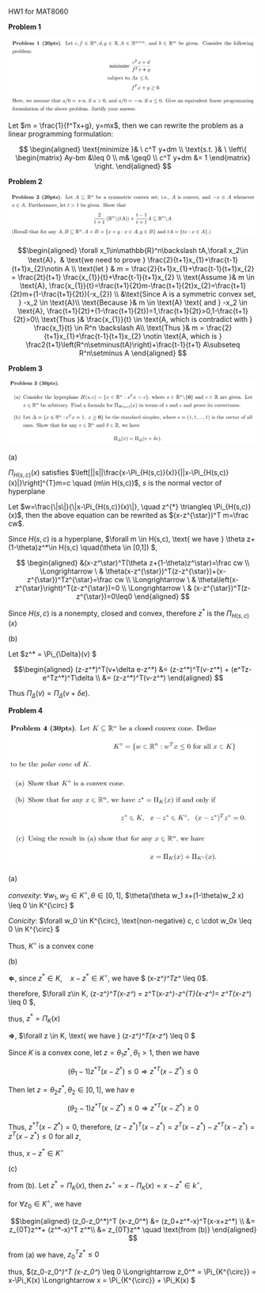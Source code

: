 
<div class = 'centerwords'>

HW1 for MAT8060

</div>

**Problem 1**

<div align='center'>

![](../../image/20231011CV1.png)
</div>


Let $m = \frac{1}{f^Tx+g}, y=mx$, then we can rewrite the problem as a linear programming formulation:

$$
\begin{aligned}
\text{minimize }& \ c^T y+dm \\
\text{s.t. }& \ 
\left\{
\begin{matrix}
    Ay-bm &\leq 0 \\
    m& \geq0 \\
    c^T y+dm &= 1
\end{matrix}
\right.
\end{aligned}
$$




**Problem 2**

<div align='center'>

![](../../image/20231011CV2.png)
</div>

$$\begin{aligned}
\forall x_1\in\mathbb{R}^n\backslash tA,\forall x_2\in \text{A}，& \text{we need to prove }  \frac{2}{t+1}x_{1}+\frac{t-1}{t+1}x_{2}\notin A \\
\text{let } & m = \frac{2}{t+1}x_{1}+\frac{t-1}{t+1}x_{2} = \frac{2t}{t+1} \frac{x_{1}}{t}+\frac{t-1}{t+1}x_{2} \\
\text{Assume }& m \in \text{A}, \frac{x_{1}}{t}=\frac{t+1}{2t}m-\frac{t+1}{2t}x_{2}=\frac{t+1}{2t}m+(1-\frac{t+1}{2t})(-x_{2}) \\
&\text{Since A is a symmetric convex set, } -x_2 \in \text{A}\\
\text{Because }& m \in \text{A} \text{ and } -x_2 \in \text{A}, \frac{t+1}{2t}+(1-\frac{t+1}{2t})=1,\frac{t+1}{2t}>0,1-\frac{t+1}{2t}>0\\
\text{Thus }&  \frac{x_{1}}{t} \in \text{A, which is contradict with } \frac{x_1}{t} \in R^n \backslash A\\
\text{Thus }& m = \frac{2}{t+1}x_{1}+\frac{t-1}{t+1}x_{2} \notin \text{A, which is } \frac2{t+1}\left(R^n\setminus(tA)\right)+\frac{t-1}{t+1} A\subseteq R^n\setminus A
\end{aligned}
$$



**Problem 3**

<div align='center'>

![](../../image/20231011CV3.png)
</div>

(a)

$\Pi_{H(s,c)}(x)$ satisfies $\left[||s||\frac{x-\Pi_{H(s,c)}(x)}{||x-\Pi_{H(s,c)}(x)|}\right]^{T}m=c \quad (m\in H(s,c))$, $s$ is the normal vector of hyperplane

Let $w=\frac{\|s\|}{\|x-\Pi_{H(s,c)}(x)\|}, \quad z^{*} \triangleq \Pi_{H(s,c)}(x)$, then the above equation can be rewrited as $(x-z^{\star})^T m=\frac cw$.

Since $H(s,c)$ is a hyperplane, $\forall m \in H(s,c), \text{ we have } \theta z+(1-\theta)z^*\in  H(s,c) \quad(\theta \in [0,1]) $,

$$
\begin{aligned}
&(x-z^\star)^T(\theta z+(1-\theta)z^\star)=\frac cw \\
\Longrightarrow \ & \theta(x-z^{\star})^T(z-z^{\star})+(x-z^{\star})^Tz^{\star}=\frac cw \\
\Longrightarrow \ & \theta\left(x-z^{\star}\right)^T(z-z^{\star})=0 \\
\Longrightarrow \  & (x-z^{\star})^T(z-z^{\star})=0\leq0
\end{aligned}
$$

Since $H(s,c)$ is a nonempty, closed and convex, therefore $z^* \text{ is the } \Pi_{H(s,c)}(x)$



(b) 

Let $z^* = \Pi_{\Delta}(v) $

$$\begin{aligned}
(z-z^*)^T(v+\delta e-z^*) &=  (z-z^*)^T(v-z^*) + (e^Tz-e^Tz^*)^T\delta \\
&= (z-z^*)^T(v-z^*)
\end{aligned}
$$

Thus $\Pi_\Delta(v)=\Pi_\Delta(v+\delta e).$

**Problem 4**

<div align='center'>

![](../../image/20231011CV4.png)
</div>

(a)

*convexity*: $\forall w_1,w_2 \in K^{\circ} , \theta \in [0,1]$, $\theta(\theta w_1 x+(1-\theta)w_2 x) \leq 0 \in K^{\circ} $

*Conicity*: $\forall w_0 \in K^{\circ}, \text{non-negative} c, c \cdot w_0x \leq 0 \in K^{\circ} $

Thus, $K^{\circ}$ is a convex cone

(b)

**$\Longleftarrow$**, since $z^*\in K,\quad x-z^*\in K^\circ$, we have $ (x-z^*)^Tz^* \leq 0$.

therefore, $\forall z\in K, (z-z^*)^T(x-z^*) = z^T(x-z^*)-z^{*T}(x-z^*)= z^T(x-z^*) \leq 0 $,

thus, $z^*=\Pi_K(x)$

**$\Longrightarrow$**, $\forall z \in K, \text{ we have } (z-z^*)^T(x-z^*) \leq 0 $

Since $K$ is a convex cone, let $z = \theta_1 z^*, \theta_1 > 1$, then we have 

$$
(\theta_1 -1)z^{*T}(x-Z^*) \leq 0 \Longrightarrow z^{*T}(x-Z^*) \leq 0
$$

Then let $z=\theta_2 z^*, \theta_2 \in [0,1]$, we hav e

$$
(\theta_2 -1)z^{*T}(x-Z^*) \leq 0 \Longrightarrow z^{*T}(x-Z^*) \geq 0
$$

Thus, $z^{*T}(x-Z^*) = 0$, therefore, $(z-z^*)^T(x-z^*) = z^T(x-z^*)-z^{*T}(x-z^*)= z^T(x-z^*) \leq 0 \text{ for all } z$,

thus, $x-z^*\in K^{\circ}$


(c)

from (b). Let $z^* = \Pi_K(x)$, then $z_*^{\circ} = x - \Pi_K(x) = x - z^* \in k^{\circ}$, 

for $\forall z_0 \in K^{\circ}$, we have

$$\begin{aligned}
(z_0-z_0^*)^T (x-z_0^*) &= (z_0+z^*-x)^T(x-x+z^*) \\
&= z_{0T}z^*+ (z^*-x)^T z^*\\
&= z_{0T}z^* \quad \text{from (b)}
\end{aligned}
$$

from (a) we have, $z_0^T z^* \leq 0$

thus, $(z_0-z_0^*)^T (x-z_0^*) \leq 0 \Longrightarrow z_0^* = \Pi_{K^{\circ}} = x-\Pi_K(x)  \Longrightarrow x = \Pi_{K^{\circ}} + \Pi_K(x) $



